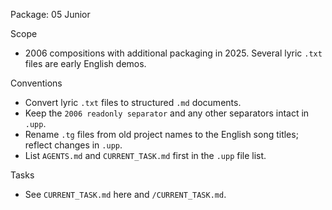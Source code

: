 Package: 05 Junior

Scope
- 2006 compositions with additional packaging in 2025. Several lyric `.txt` files are early English demos.

Conventions
- Convert lyric `.txt` files to structured `.md` documents.
- Keep the `2006 readonly separator` and any other separators intact in `.upp`.
- Rename `.tg` files from old project names to the English song titles; reflect changes in `.upp`.
- List `AGENTS.md` and `CURRENT_TASK.md` first in the `.upp` file list.

Tasks
- See `CURRENT_TASK.md` here and `/CURRENT_TASK.md`.


